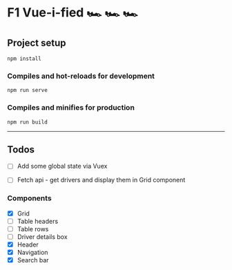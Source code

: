 # F1 Vue-i-fied 🏎️ 🏎️️️️ 🏎️️️

## Project setup

```
npm install
```

### Compiles and hot-reloads for development

```
npm run serve
```

### Compiles and minifies for production

```
npm run build
```

---

## Todos

- [ ] Add some global state via Vuex

- [ ] Fetch api - get drivers and display them in Grid component

### Components

- [x] Grid
- [ ] Table headers
- [ ] Table rows
- [ ] Driver details box
- [x] Header
- [x] Navigation
- [x] Search bar
